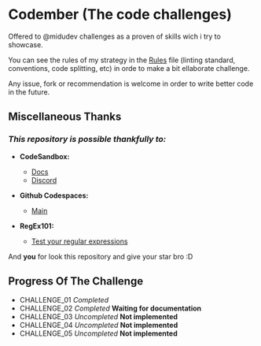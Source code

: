 # Codember (The code challenges)

Offered to @midudev challenges as a proven of skills wich i try to showcase.

You can see the rules of my strategy in the [Rules]('./rules.md')
file (linting standard, conventions, code splitting, etc) in orde to make a bit ellaborate challenge.

Any issue, fork or recommendation is welcome in order to write better code in the future.

## Miscellaneous Thanks
### *This repository is possible thankfully to:*
- **CodeSandbox:**
  - [Docs](https://codesandbox.io/docs/learn)
  - [Discord](https://discord.gg/Ggarp3pX5H)

- **Github Codespaces:**
  - [Main](https://github.com/features/codespaces)

- **RegEx101:**
  - [Test your regular expressions](https://regex101.com/)

And **you** for look this repository and give your star bro :D

## Progress Of The Challenge
- CHALLENGE_01 *Completed*
- CHALLENGE_02 *Completed* **Waiting for documentation**
- CHALLENGE_03 *Uncompleted* **Not implemented**
- CHALLENGE_04 *Uncompleted* **Not implemented**
- CHALLENGE_05 *Uncompleted* **Not implemented**

